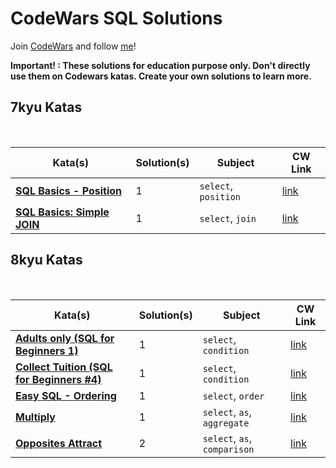 # CodeWars SQL Solutions

Join [CodeWars](https://www.codewars.com/r/hbGshA) and follow [me](https://www.codewars.com/users/hevalhazalkurt)!

<b>Important! : These solutions for education purpose only. Don't directly use them on Codewars katas. Create your own solutions to learn more.</b>

## 7kyu Katas

<br>

| Kata(s) | Solution(s) | Subject | CW Link |
|--|--|--|--|
| [**SQL Basics - Position**](7kyu_Katas/SQL_Basics_Position.md) | 1 | `select`, `position` | [link](https://www.codewars.com/kata/59401e0e54a655a298000040) |
| [**SQL Basics: Simple JOIN**](7kyu_Katas/SQL_Basics_Simple_JOIN.md) | 1 | `select`, `join` | [link](https://www.codewars.com/kata/5802e32dd8c944e562000020) |



## 8kyu Katas

<br>

| Kata(s) | Solution(s) | Subject | CW Link |
|--|--|--|--|
| [**Adults only (SQL for Beginners 1)**](8kyu_Katas/Adults_only_SQL_for_Beginners_1.md) | 1 | `select`, `condition` | [link](https://www.codewars.com/kata/590a95eede09f87472000213) |
| [**Collect Tuition (SQL for Beginners #4)**](8kyu_Katas/Collect_Tuition_SQL_for_Beginners_4.md) | 1 | `select`, `condition` | [link](https://www.codewars.com/kata/5910b0d378cc2ba91400000b) |
| [**Easy SQL - Ordering**](8kyu_Katas/Easy_SQL_Ordering.md) | 1 | `select`, `order` | [link](https://www.codewars.com/kata/593ed37c93350098d600001d) |
| [**Multiply**](8kyu_Katas/Multiply.md) | 1 | `select`, `as`, `aggregate ` | [link](https://www.codewars.com/kata/50654ddff44f800200000004) |
| [**Opposites Attract**](8kyu_Katas/Opposites_Attract.md) | 2 | `select`, `as`, `comparison ` | [link](https://www.codewars.com/kata/555086d53eac039a2a000083) |
